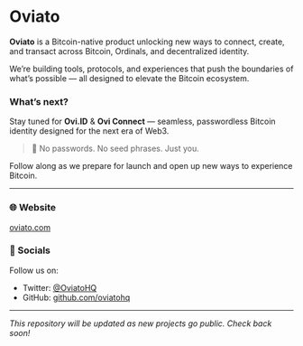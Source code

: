 # Oviato

**Oviato** is a Bitcoin-native product unlocking new ways to connect, create, and transact across Bitcoin, Ordinals, and decentralized identity.

We’re building tools, protocols, and experiences that push the boundaries of what’s possible — all designed to elevate the Bitcoin ecosystem.

### What’s next?

Stay tuned for **Ovi.ID** & **Ovi Connect** — seamless, passwordless Bitcoin identity designed for the next era of Web3.

> 🔐 No passwords. No seed phrases. Just you.

Follow along as we prepare for launch and open up new ways to experience Bitcoin.

---

### 🌐 Website

[oviato.com](https://oviato.com)

### 📣 Socials

Follow us on:
- Twitter: [@OviatoHQ](https://twitter.com/OviatoHQ)
- GitHub: [github.com/oviatohq](https://github.com/oviatohq)

---

*This repository will be updated as new projects go public. Check back soon!*